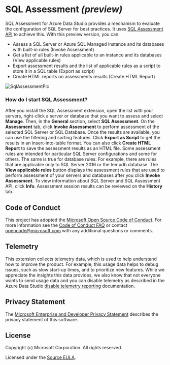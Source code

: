 # SQL Assessment *(preview)*

SQL Assessment for Azure Data Studio provides a mechanism to evaluate the configuration of SQL Server for best practices. It uses [SQL Assessment API](https://techcommunity.microsoft.com/t5/sql-server/released-sql-assessment-api-ga/ba-p/989677) to achieve this. With this preview version, you can:

- Assess a SQL Server or Azure SQL Managed Instance and its databases with built-in rules (Invoke Assessment)
- Get a list of all built-in rules applicable to an instance and its databases (View applicable rules)
- Export assessment results and the list of applicable rules as a script to store it in a SQL table (Export as script)
- Create HTML reports on assessments results (Create HTML Report)

![SqlAssessmentPic](https://user-images.githubusercontent.com/61055430/102236901-1aaf1400-3f05-11eb-9ffd-da9ab9b5d146.png)


### How do I start SQL Assessment?

After you install the SQL Assessment extension, open the list with your servers, right-click a server or database that you want to assess and select **Manage**. Then, in the **General** section, select **SQL Assessment**.
On the **Assessment** tab, click **Invoke Assessment** to perform assessment of the selected SQL Server or SQL Database. Once the results are available, you can use the filtering and sorting features.
Click **Export as Script** to get the results in an insert-into-table format. You can also click **Create HTML Report** to save the assessment results as an HTML file.
Some assessment rules are intended for particular SQL Server configurations and some for others. The same is true for database rules. For example, there are rules that are applicable only to SQL Server 2016 or the tempdb database.
The **View applicable rules** button displays the assessment rules that are used to perform assessment of your servers and databases after you click **Invoke Assessment**.
To view information about SQL Server and SQL Assessment API, click **Info**.
Assessment session results can be reviewed on the **History** tab.

## Code of Conduct
This project has adopted the [Microsoft Open Source Code of Conduct](https://opensource.microsoft.com/codeofconduct/). For more information see the [Code of Conduct FAQ](https://opensource.microsoft.com/codeofconduct/faq/) or contact [opencode@microsoft.com](mailto:opencode@microsoft.com) with any additional questions or comments.

## Telemetry

This extension collects telemetry data, which is used to help understand how to improve the product. For example, this usage data helps to debug issues, such as slow start-up times, and to prioritize new features. While we appreciate the insights this data provides, we also know that not everyone wants to send usage data and you can disable telemetry as described in the Azure Data Studio [disable telemetry reporting](https://github.com/Microsoft/azuredatastudio/wiki/How-to-Disable-Telemetry-Reporting#how-to-disable-telemetry-reporting) documentation.

## Privacy Statement

The [Microsoft Enterprise and Developer Privacy Statement](https://privacy.microsoft.com/privacystatement) describes the privacy statement of this software.

## License

Copyright (c) Microsoft Corporation. All rights reserved.

Licensed under the [Source EULA](https://raw.githubusercontent.com/Microsoft/azuredatastudio/main/LICENSE.txt).
